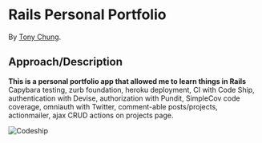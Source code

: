 # Rails Personal Portfolio


By [Tony Chung](http://www.github.com/tonycchung).

## Approach/Description
**This is a personal portfolio app that allowed me to learn things in Rails**  
Capybara testing, zurb foundation, heroku deployment, CI with Code Ship, authentication with Devise, 
authorization with Pundit, SimpleCov code coverage, omniauth with Twitter, comment-able posts/projects, 
actionmailer, ajax CRUD actions on projects page.

![Codeship](https://www.codeship.io/projects/2a25d5c0-b9f5-0131-0742-5af5088413f2/status)

